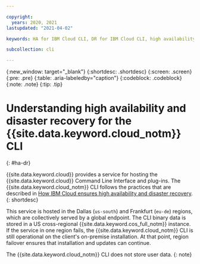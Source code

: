 ```yaml
---

copyright:
  years: 2020, 2021
lastupdated: "2021-04-02"

keywords: HA for IBM Cloud CLI, DR for IBM Cloud CLI, high availability for IBM Cloud CLI, disaster recovery for IBM Cloud CLI, failover for IBM Cloud CLI

subcollection: cli

---
```


{:new_window: target="_blank"}
{:shortdesc: .shortdesc}
{:screen: .screen}
{:pre: .pre}
{:table: .aria-labeledby="caption"}
{:codeblock: .codeblock}
{:note: .note}
{:tip: .tip}

# Understanding high availability and disaster recovery for the {{site.data.keyword.cloud_notm}} CLI
{: #ha-dr}

{{site.data.keyword.cloud}} provides a service for hosting the {{site.data.keyword.cloud}} Command Line Interface and plug-ins. The {{site.data.keyword.cloud_notm}} CLI follows the practices that are described in [How IBM Cloud ensures high availability and disaster recovery](/docs/overview?topic=overview-zero-downtime).
{: shortdesc}

This service is hosted in the Dallas (`us-south`) and Frankfurt (`eu-de`) regions, which are collectively served by a global endpoint. The CLI binary data is stored in a US cross-regional {{site.data.keyword.cos_full_notm}} instance. If the service in one region fails, the {{site.data.keyword.cloud_notm}} CLI is still operational on the client's on-premise installation. At that point, region failover ensures that installation and updates can continue.

The {{site.data.keyword.cloud_notm}} CLI does not store user data.
{: note}
